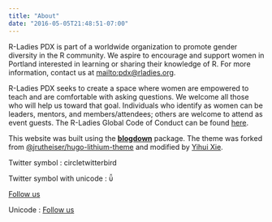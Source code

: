 ```yaml
---
title: "About"
date: "2016-05-05T21:48:51-07:00"
---
```


R-Ladies PDX is part of a worldwide organization to promote gender diversity in the R community. We aspire to encourage and support women in Portland interested in learning or sharing their knowledge of R. For more information, contact us at <mailto:pdx@rladies.org>.

R-Ladies PDX seeks to create a space where women are empowered to teach and are comfortable with asking questions. We welcome all those who will help us toward that goal. Individuals who identify as women can be leaders, mentors, and members/attendees; others are welcome to attend as event guests. The R-Ladies Global Code of Conduct can be found [here](https://github.com/rladies/starter-kit/wiki/Code-of-Conduct).

This website was built using the [**blogdown**](https://github.com/rstudio/blogdown) package. The theme was forked from [@jrutheiser/hugo-lithium-theme](https://github.com/jrutheiser/hugo-lithium-theme) and modified by [Yihui Xie](https://github.com/yihui/hugo-lithium-theme).

<p>Twitter symbol : <span class='symbol'>circletwitterbird</span></p>
<p>Twitter symbol with unicode : <span class='symbol'>&#xe286;</span></p>
<p><a href='#' class='symbol' title='circletwitterbird'>Follow us</a></p>
<p>Unicode : <a href='#' class='symbol' title='&#xe286;'>Follow us</a></p>
